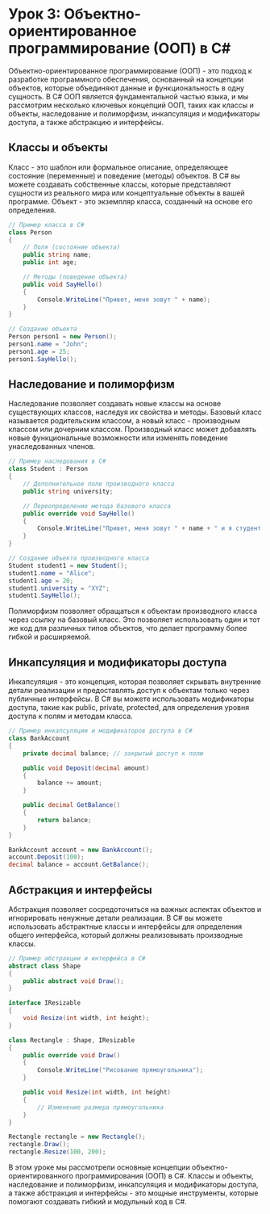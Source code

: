 # **Урок 3: Объектно-ориентированное программирование (ООП) в C#**

Объектно-ориентированное программирование (ООП) - это подход к разработке программного обеспечения, основанный на концепции объектов, которые объединяют данные и функциональность в одну сущность. В C# ООП является фундаментальной частью языка, и мы рассмотрим несколько ключевых концепций ООП, таких как классы и объекты, наследование и полиморфизм, инкапсуляция и модификаторы доступа, а также абстракцию и интерфейсы.

## **Классы и объекты**
Класс - это шаблон или формальное описание, определяющее состояние (переменные) и поведение (методы) объектов. В C# вы можете создавать собственные классы, которые представляют сущности из реального мира или концептуальные объекты в вашей программе. Объект - это экземпляр класса, созданный на основе его определения.

```csharp
// Пример класса в C#
class Person
{
    // Поля (состояние объекта)
    public string name;
    public int age;

    // Методы (поведение объекта)
    public void SayHello()
    {
        Console.WriteLine("Привет, меня зовут " + name);
    }
}

// Создание объекта
Person person1 = new Person();
person1.name = "John";
person1.age = 25;
person1.SayHello();
```

## **Наследование и полиморфизм**
Наследование позволяет создавать новые классы на основе существующих классов, наследуя их свойства и методы. Базовый класс называется родительским классом, а новый класс - производным классом или дочерним классом. Производный класс может добавлять новые функциональные возможности или изменять поведение унаследованных членов.

```csharp
// Пример наследования в C#
class Student : Person
{
    // Дополнительное поле производного класса
    public string university;

    // Переопределение метода базового класса
    public override void SayHello()
    {
        Console.WriteLine("Привет, меня зовут " + name + " и я студент в университете " + university);
    }
}

// Создание объекта производного класса
Student student1 = new Student();
student1.name = "Alice";
student1.age = 20;
student1.university = "XYZ";
student1.SayHello();
```

Полиморфизм позволяет обращаться к объектам производного класса через ссылку на базовый класс. Это позволяет использовать один и тот же код для различных типов объектов, что делает программу более гибкой и расширяемой.

## **Инкапсуляция и модификаторы доступа**
Инкапсуляция - это концепция, которая позволяет скрывать внутренние детали реализации и предоставлять доступ к объектам только через публичные интерфейсы. В C# вы можете использовать модификаторы доступа, такие как public, private, protected, для определения уровня доступа к полям и методам класса.

```csharp
// Пример инкапсуляции и модификаторов доступа в C#
class BankAccount
{
    private decimal balance; // закрытый доступ к полю

    public void Deposit(decimal amount)
    {
        balance += amount;
    }

    public decimal GetBalance()
    {
        return balance;
    }
}

BankAccount account = new BankAccount();
account.Deposit(100);
decimal balance = account.GetBalance();
```

## **Абстракция и интерфейсы**
Абстракция позволяет сосредоточиться на важных аспектах объектов и игнорировать ненужные детали реализации. В C# вы можете использовать абстрактные классы и интерфейсы для определения общего интерфейса, который должны реализовывать производные классы.

```csharp
// Пример абстракции и интерфейса в C#
abstract class Shape
{
    public abstract void Draw();
}

interface IResizable
{
    void Resize(int width, int height);
}

class Rectangle : Shape, IResizable
{
    public override void Draw()
    {
        Console.WriteLine("Рисование прямоугольника");
    }

    public void Resize(int width, int height)
    {
        // Изменение размера прямоугольника
    }
}

Rectangle rectangle = new Rectangle();
rectangle.Draw();
rectangle.Resize(100, 200);
```

В этом уроке мы рассмотрели основные концепции объектно-ориентированного программирования (ООП) в C#. Классы и объекты, наследование и полиморфизм, инкапсуляция и модификаторы доступа, а также абстракция и интерфейсы - это мощные инструменты, которые помогают создавать гибкий и модульный код в C#.
